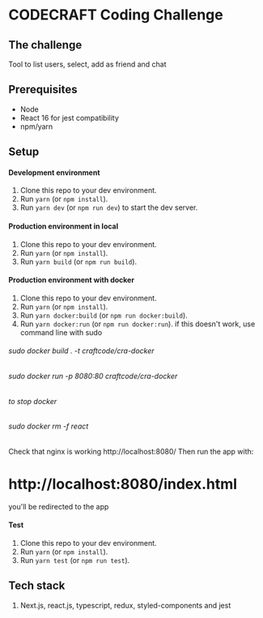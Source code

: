 # CODECRAFT Coding Challenge
## The challenge

Tool to list users, select, add as friend and chat

## Prerequisites
  - Node
  - React 16 for jest compatibility
  - npm/yarn

## Setup
#### Development environment

1. Clone this repo to your dev environment.
2. Run `yarn` (or `npm install`).
3. Run `yarn dev` (or `npm run dev`) to start the dev server.

#### Production environment in local

1. Clone this repo to your dev environment.
2. Run `yarn` (or `npm install`).
3. Run `yarn build` (or `npm run build`).

#### Production environment with docker

1. Clone this repo to your dev environment.
2. Run `yarn` (or `npm install`).
3. Run `yarn docker:build` (or `npm run docker:build`).
3. Run `yarn docker:run` (or `npm run docker:run`).
if this doesn't work, use command line with sudo
###### sudo docker build . -t craftcode/cra-docker
###### sudo docker run -p 8080:80 craftcode/cra-docker
###### to stop docker
###### sudo  docker rm -f react

Check that nginx is working http://localhost:8080/
Then run the app with:
# http://localhost:8080/index.html
you'll be redirected to the app

#### Test

1. Clone this repo to your dev environment.
2. Run `yarn` (or `npm install`).
3. Run `yarn test` (or `npm run test`).

## Tech stack
1. Next.js, react.js, typescript, redux, styled-components and jest

